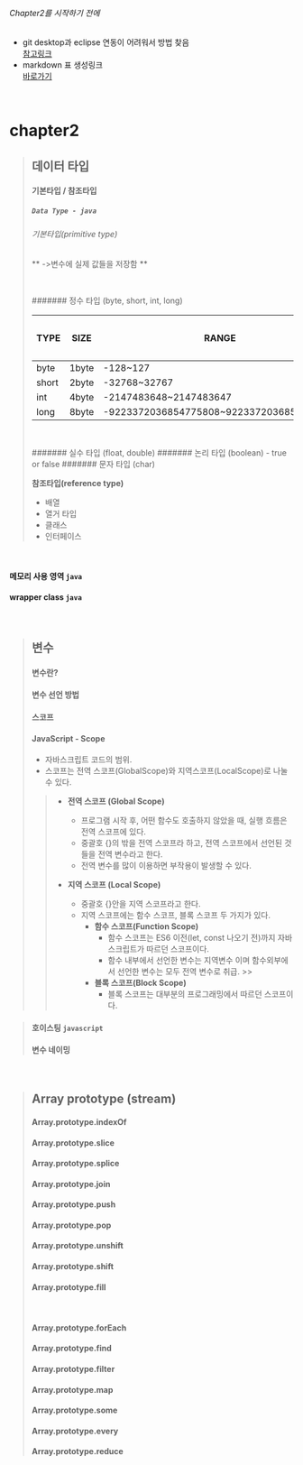 ###### Chapter2를 시작하기 전에
* git desktop과 eclipse 연동이 어려워서 방법 찾음 <br>
[참고링크](https://sso-feeling.tistory.com/121)
* markdown 표 생성링크 <br>
[바로가기](https://www.tablesgenerator.com/markdown_tables)
<br>

# chapter2

> ## 데이터 타입
> #### 기본타입 / 참조타입
> ##### `Data Type - java`
> ###### 기본타입(primitive type)
> ** ->변수에 실제 값들을 저장함 ** 
>
> <br>
>
> ####### 정수 타입 (byte, short, int, long) <br>
>
>| **TYPE** | **SIZE** | **RANGE**                                | **기본값** |
>|----------|----------|------------------------------------------|------------------|
>| byte     | 1byte    | -128~127                                 | 0                |
>| short    | 2byte    | -32768~32767                             | 0                |
>| int      | 4byte    | -2147483648~2147483647                   | 0                |
>| long     | 8byte    | -9223372036854775808~9223372036854775807 | 0                |
>
> <br>
>
>	####### 실수 타입 (float, double)
>	####### 논리 타입 (boolean) - true or false
>	####### 문자 타입 (char)
>
> **참조타입(reference type)**
>	* 배열
>	* 열거 타입
>	* 클래스
>	* 인터페이스
<br>

#### 메모리 사용 영역 `java`
#### wrapper class `java`

<br>

> ## 변수
> 
> #### 변수란?
> #### 변수 선언 방법
> #### 스코프
> #### JavaScript - Scope
> * 자바스크립트 코드의 범위.
> * 스코프는 전역 스코프(GlobalScope)와 지역스코프(LocalScope)로 나눌 수 있다.
>>
>> 	* **전역 스코프 (Global Scope)**
>>		* 프로그램 시작 후, 어떤 함수도 호출하지 않았을 때, 실행 흐름은 전역 스코프에 있다.
>>		* 중괄호 {}의 밖을 전역 스코프라 하고, 전역 스코프에서 선언된 것들을 전역 변수라고 한다.
>>		* 전역 변수를 많이 이용하면 부작용이 발생할 수 있다. <br>
>>
>>	* **지역 스코프 (Local Scope)**
>>		* 중괄호 {}안을 지역 스코프라고 한다.
>>		* 지역 스코프에는 함수 스코프, 블록 스코프 두 가지가 있다.
>>			* **함수 스코프(Function Scope)**
>>				* 함수 스코프는 ES6 이전(let, const 나오기 전)까지 자바스크립트가 따르던 스코프이다.
>>				* 함수 내부에서 선언한 변수는 지역변수 이며 함수외부에서 선언한 변수는 모두 전역 변수로 취급. >> <br>
>>			* **블록 스코프(Block Scope)**
>>				* 블록 스코프는 대부분의 프로그래밍에서 따르던 스코프이다. <br>
>>
>>
>> 

> #### 호이스팅 `javascript`
> #### 변수 네이밍

<br>

>## Array prototype (stream)
>#### Array.prototype.indexOf
>#### Array.prototype.slice
>#### Array.prototype.splice
>#### Array.prototype.join
>#### Array.prototype.push
>#### Array.prototype.pop
>#### Array.prototype.unshift
>#### Array.prototype.shift
>#### Array.prototype.fill
>
> <br>
>
>#### Array.prototype.forEach
>#### Array.prototype.find
>#### Array.prototype.filter
>#### Array.prototype.map
>#### Array.prototype.some
>#### Array.prototype.every
>#### Array.prototype.reduce